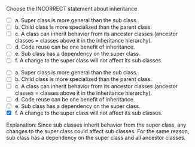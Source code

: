 <panel header=":lock::key: Choose the INCORRECT statement about inheritance">
<question>

Choose the INCORRECT statement about inheritance

- [ ] a. Super class is more general than the sub class.
- [ ] b. Child class is more specialized than the parent class.
- [ ] c. A class can inherit behavior from its ancestor classes (ancestor classes = classes above it in the inheritance hierarchy).
- [ ] d. Code reuse can be one benefit of inheritance.
- [ ] e. Sub class has a dependency on the super class.
- [ ] f. A change to the super class will not affect its sub classes.

<div slot="answer">

- [ ] a. Super class is more general than the sub class.
- [ ] b. Child class is more specialized than the parent class.
- [ ] c. A class can inherit behavior from its ancestor classes (ancestor classes = classes above it in the inheritance hierarchy).
- [ ] d. Code reuse can be one benefit of inheritance.
- [ ] e. Sub class has a dependency on the super class.
- [x] f. A change to the super class will not affect its sub classes.

Explanation: Since sub classes inherit behavior from the super class, any changes to the super class could affect sub classes. For the same reason, sub class has a dependency on the super class and all ancestor classes.

</div>
</question>
</panel>
